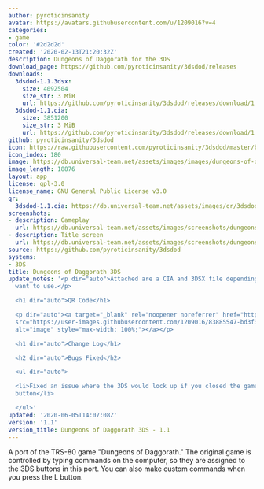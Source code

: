```yaml
---
author: pyroticinsanity
avatar: https://avatars.githubusercontent.com/u/1209016?v=4
categories:
- game
color: '#2d2d2d'
created: '2020-02-13T21:20:32Z'
description: Dungeons of Daggorath for the 3DS
download_page: https://github.com/pyroticinsanity/3dsdod/releases
downloads:
  3dsdod-1.1.3dsx:
    size: 4092504
    size_str: 3 MiB
    url: https://github.com/pyroticinsanity/3dsdod/releases/download/1.1/3dsdod-1.1.3dsx
  3dsdod-1.1.cia:
    size: 3851200
    size_str: 3 MiB
    url: https://github.com/pyroticinsanity/3dsdod/releases/download/1.1/3dsdod-1.1.cia
github: pyroticinsanity/3dsdod
icon: https://raw.githubusercontent.com/pyroticinsanity/3dsdod/master/banner/3dsdod-icon.png
icon_index: 180
image: https://db.universal-team.net/assets/images/images/dungeons-of-daggorath-3ds.png
image_length: 18876
layout: app
license: gpl-3.0
license_name: GNU General Public License v3.0
qr:
  3dsdod-1.1.cia: https://db.universal-team.net/assets/images/qr/3dsdod-1-1-cia.png
screenshots:
- description: Gameplay
  url: https://db.universal-team.net/assets/images/screenshots/dungeons-of-daggorath-3ds/gameplay.png
- description: Title screen
  url: https://db.universal-team.net/assets/images/screenshots/dungeons-of-daggorath-3ds/title-screen.png
source: https://github.com/pyroticinsanity/3dsdod
systems:
- 3DS
title: Dungeons of Daggorath 3DS
update_notes: '<p dir="auto">Attached are a CIA and 3DSX file depending on what you
  want to use.</p>

  <h1 dir="auto">QR Code</h1>

  <p dir="auto"><a target="_blank" rel="noopener noreferrer" href="https://user-images.githubusercontent.com/1209016/83885547-bd3f3c80-a703-11ea-8d7d-e2f769a6e872.png"><img
  src="https://user-images.githubusercontent.com/1209016/83885547-bd3f3c80-a703-11ea-8d7d-e2f769a6e872.png"
  alt="image" style="max-width: 100%;"></a></p>

  <h1 dir="auto">Change Log</h1>

  <h2 dir="auto">Bugs Fixed</h2>

  <ul dir="auto">

  <li>Fixed an issue where the 3DS would lock up if you closed the game via the Home
  button</li>

  </ul>'
updated: '2020-06-05T14:07:08Z'
version: '1.1'
version_title: Dungeons of Daggorath 3DS - 1.1
---
```

A port of the TRS-80 game "Dungeons of Daggorath." The original game is controlled by typing commands on the computer, so they are assigned to the 3DS buttons in this port. You can also make custom commands when you press the L button.